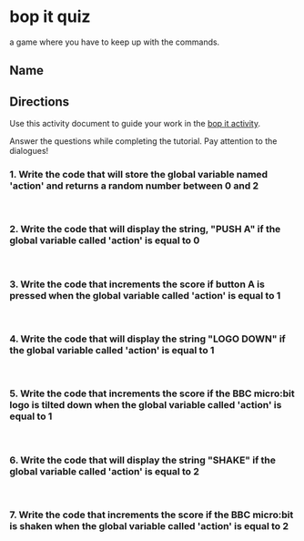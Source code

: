 # bop it quiz 

a game where you have to keep up with the commands.

## Name

## Directions

Use this activity document to guide your work in the [bop it activity](/lessons/bop-it/activity).

Answer the questions while completing the tutorial. Pay attention to the dialogues!

### 1. Write the code that will store the global variable named 'action' and returns a random number between 0 and 2

<br/>

### 2. Write the code that will display the string, "PUSH A" if the global variable called 'action' is equal to 0

<br />

### 3. Write the code that increments the score if button A is pressed when the global variable called 'action' is equal to 1

<br />

### 4. Write the code that will display the string "LOGO DOWN" if the global variable called 'action' is equal to 1

<br />

### 5. Write the code that increments the score if the BBC micro:bit logo is tilted down when the global variable called 'action' is equal to 1

<br />

### 6. Write the code that will display the string "SHAKE" if the global variable called 'action' is equal to 2

<br />

### 7. Write the code that increments the score if the BBC micro:bit is shaken when the global variable called 'action' is equal to 2

